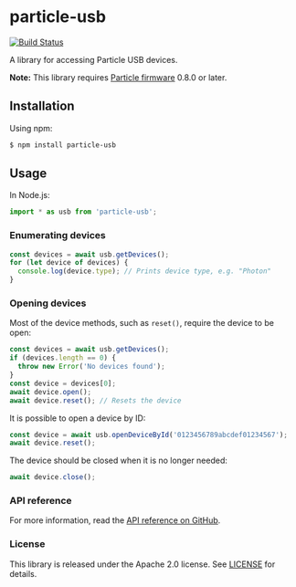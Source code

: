 # particle-usb

[![Build Status](https://travis-ci.org/particle-iot/particle-usb.svg?branch=master)](https://travis-ci.org/particle-iot/particle-usb)

A library for accessing Particle USB devices.

**Note:** This library requires [Particle firmware](https://github.com/particle-iot/firmware) 0.8.0 or later.

## Installation

Using npm:

```sh
$ npm install particle-usb
```

## Usage

In Node.js:

```js
import * as usb from 'particle-usb';
```

### Enumerating devices

```js
const devices = await usb.getDevices();
for (let device of devices) {
  console.log(device.type); // Prints device type, e.g. "Photon"
}
```

### Opening devices

Most of the device methods, such as `reset()`, require the device to be open:

```js
const devices = await usb.getDevices();
if (devices.length == 0) {
  throw new Error('No devices found');
}
const device = devices[0];
await device.open();
await device.reset(); // Resets the device
```

It is possible to open a device by ID:

```js
const device = await usb.openDeviceById('0123456789abcdef01234567');
await device.reset();
```

The device should be closed when it is no longer needed:

```js
await device.close();
```

### API reference

For more information, read the [API reference on GitHub](docs/reference.md).

### License

This library is released under the Apache 2.0 license. See [LICENSE](LICENSE) for details.

